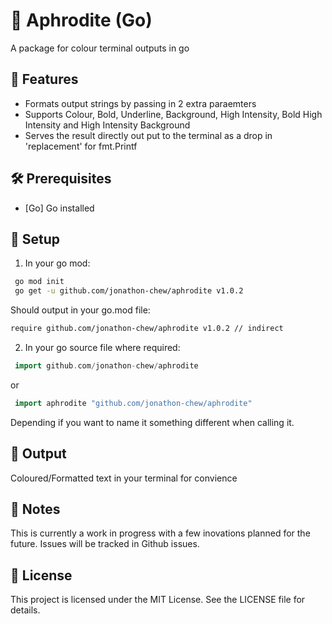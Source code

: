 # 📸 Aphrodite (Go)

A package for colour terminal outputs in go

## 🚀 Features

- Formats output strings by passing in 2 extra paraemters 
- Supports Colour, Bold, Underline, Background, High Intensity, Bold High Intensity and High Intensity Background
- Serves the result directly out put to the terminal as a drop in 'replacement' for fmt.Printf 

## 🛠️ Prerequisites

- [Go] Go installed 

## 📁 Setup

1. In your go mod:

  ```bash
   go mod init
   go get -u github.com/jonathon-chew/aphrodite v1.0.2
   ```

  Should output in your go.mod file:

  ```bash
  require github.com/jonathon-chew/aphrodite v1.0.2 // indirect
  ```

2. In your go source file where required:

  ```go
   import github.com/jonathon-chew/aphrodite
  ```

  or 

  ```go
   import aphrodite "github.com/jonathon-chew/aphrodite"
  ```

  Depending if you want to name it something different when calling it.

## 📂 Output

Coloured/Formatted text in your terminal for convience

## 🧠 Notes

This is currently a work in progress with a few inovations planned for the future.
Issues will be tracked in Github issues.

## 📜 License

This project is licensed under the MIT License. See the LICENSE file for details.

